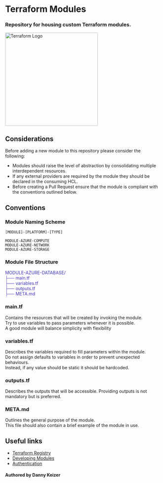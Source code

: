 # Terraform Modules
### Repository for housing custom Terraform modules.

<img src="https://www.svgrepo.com/show/376353/terraform.svg" width="300" height="300" alt="Terraform Logo">

## Considerations 

Before adding a new module to this repository please consider the following:
- Modules should raise the level of abstraction by consolidating multiple interdependent resources.
- If any external providers are required by the module they should be declared in the consuming HCL.
- Before creating a Pull Request ensure that the module is compliant with the conventions outlined below.

## Conventions


### Module Naming Scheme

```
[MODULE]-[PLATFORM]-[TYPE]
```
```
MODULE-AZURE-COMPUTE
MODULE-AZURE-NETWORK
MODULE-AZURE-STORAGE
```

### Module File Structure
<span style="color:4136be">
MODULE-AZURE-DATABASE/      <br />
├── main.tf                 <br />
├── variables.tf            <br />
├── outputs.tf              <br />
├── META.md                 <br />
</span>

### main.tf
Contains the resources that will be created by invoking the module.                 <br />
Try to use variables to pass parameters whenever it is possible.                    <br />
A good module will balance simplicity with flexibility                              <br />

### variables.tf
Describes the variables required to fill parameters within the module.              <br />
Do not assign defaults to variables in order to prevent unexpected behaviours.      <br />
Instead, if any value should be static it should be hardcoded.                      <br />

### outputs.tf
Describes the outputs that will be accessible.
Providing outputs is not mandatory but is preferred.                                <br />

### META.md
Outlines the general purpose of the module.                                         <br />
This file should also contain a brief example of the module in use.

## Useful links
- [Terraform Registry](https://registry.terraform.io/)
- [Developing Modules](https://developer.hashicorp.com/terraform/language/modules/develop)
- [Authentication](https://registry.terraform.io/providers/hashicorp/azurerm/latest/docs/guides/managed_service_identity)

#### Authored by Danny Keizer

